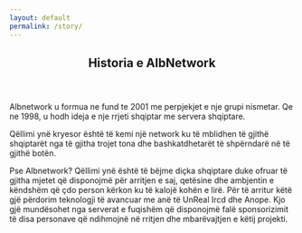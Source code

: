 ```yaml
---
layout: default
permalink: /story/
---
```

<header class="Hero">
  <div class="container container-narrow" style="text-align: center">
    <h2>Historia e AlbNetwork</h2>
  </div>
</header>

<article class="container container-narrow story">
<div style="max-width: 800px" style="text-align: justify" markdown="1">
Albnetwork u formua ne fund te 2001 me perpjekjet e nje grupi nismetar. Qe ne 1998, u hodh ideja e nje rrjeti shqiptar me servera shqiptare.

Qëllimi ynë kryesor është të kemi një network ku të mblidhen të gjithë shqiptarët nga të gjitha trojet tona dhe bashkatdhetarët të shpërndarë në të gjithë botën.

Pse Albnetwork? Qëllimi ynë është të bëjme diçka shqiptare duke ofruar të gjitha mjetet që disponojmë për arritjen e saj, qetësine dhe ambjentin e këndshëm që çdo person kërkon ku të kalojë kohën e lirë. Për të arritur këtë gjë përdorim teknologji të avancuar me anë të UnReal Ircd dhe Anope. Kjo gjë mundësohet nga serverat e fuqishëm që disponojmë falë sponsorizimit të disa personave që ndihmojnë në rritjen dhe mbarëvajtjen e këtij projekti.
